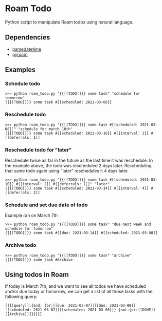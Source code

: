 # Roam Todo

Python script to manipulate Roam todos using natural language.

## Dependencies

- [parsedatetime](https://github.com/bear/parsedatetime)
- [pyroam](https://github.com/taylormitchell/pyroam)

## Examples

### Schedule todo
```
>>> python roam_todo.py "{{[[TODO]]}} some task" "schedule for tomorrow"
{{[[TODO]]}} some task #[[scheduled: 2021-03-08]]
```

### Reschedule todo
```
>>> python roam_todo.py "{{[[TODO]]}} some task #[[scheduled: 2021-03-08]]" "schedule for march 10th"
{{[[TODO]]}} some task #[[scheduled: 2021-03-10]] #[[interval: 2]] #[[deferrals: 1]]
```

### Reschedule todo for "later" 
Reschedule twice as far in the future as the last time it was reschedule. In the example above, the todo was rescheduled 2 days later. Rescheduling that same todo again using "later" reschedules it 4 days later.
```
>>> python roam_todo.py "{{[[TODO]]}} some task #[[scheduled: 2021-03-10]] #[[interval: 2]] #[[deferrals: 1]]" "later"
{{[[TODO]]}} some task #[[scheduled: 2021-03-14]] #[[interval: 4]] #[[deferrals: 2]]
```

### Schedule and set due date of todo
Example ran on March 7th
```
>>> python roam_todo.py "{{[[TODO]]}} some task" "due next week and schedule for tomorrow"
{{[[TODO]]}} some task #[[due: 2021-03-14]] #[[scheduled: 2021-03-08]]
```

### Archive todo
```
>>> python roam_todo.py "{{[[TODO]]}} some task" "archive"
{{[[TODO]]}} some task #Archive
```

## Using todos in Roam

If today is March 7th, and we want to see all todos we have scheduled and/or due today or tomorrow, we can get a list of all those tasks with the following query:
```
{{[[query]]:{and: {or:[[due: 2021-03-07]][[due: 2021-03-08]][[scheduled: 2021-03-07]][[scheduled: 2021-03-08]]} {not:{or:[[DONE]][[Archive]]]}}}}}
```